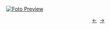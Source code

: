 [![Foto Preview](preview/n937.avif)](https://project-000-937.vercel.app/)

<div align="center" style="display: flex; justify-content: center;">
  <a  href="https://github.com/20essentials/project-000-936" target="_blank">&#8592;</a>
  &nbsp;&nbsp;
  <a  href="https://github.com/20essentials/project-000-938" target="_blank">&#8594;</a>
</div>
